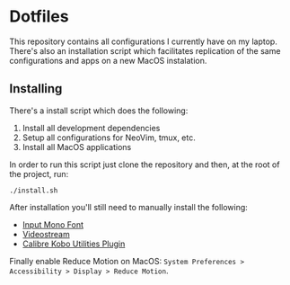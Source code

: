 # Dotfiles

This repository contains all configurations I currently have on my laptop.
There's also an installation script which facilitates replication of the same
configurations and apps on a new MacOS instalation.

## Installing

There's a install script which does the following:

1. Install all development dependencies
2. Setup all configurations for NeoVim, tmux, etc.
3. Install all MacOS applications

In order to run this script just clone the repository and then, at the root of
the project, run:

```
./install.sh
```

After installation you'll still need to manually install the following:

* [Input Mono Font](http://input.fontbureau.com/download/?customize&fontSelection=whole&a=ss&g=ss&i=0&l=0&zero=0&asterisk=height&braces=straight&preset=default&line-height=1.2&email=)
* [Videostream](https://getvideostream.com/download/#)
* [Calibre Kobo Utilities Plugin](https://www.mobileread.com/forums/showthread.php?t=215339)

Finally enable Reduce Motion on MacOS: `System Preferences > Accessibility > Display > Reduce Motion`.
